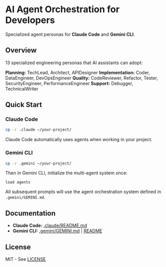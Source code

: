 # AI Agent Orchestration for Developers

Specialized agent personas for **Claude Code** and **Gemini CLI**.

## Overview

13 specialized engineering personas that AI assistants can adopt:

**Planning:** TechLead, Architect, APIDesigner
**Implementation:** Coder, DataEngineer, DevOpsEngineer
**Quality:** CodeReviewer, Refactor, Tester, SecurityEngineer, PerformanceEngineer
**Support:** Debugger, TechnicalWriter

## Quick Start

### Claude Code
```bash
cp -r .claude ~/your-project/
```
Claude Code automatically uses agents when working in your project.

### Gemini CLI
```bash
cp -r .gemini ~/your-project/
```

Then in Gemini CLI, initialize the multi-agent system once:
```
load agents
```

All subsequent prompts will use the agent orchestration system defined in `.gemini/GEMINI.md`.

## Documentation

- **Claude Code:** [.claude/README.md](.claude/README.md)
- **Gemini CLI:** [.gemini/GEMINI.md](.gemini/GEMINI.md) | [README](.gemini/README.md)

## License

MIT - See [LICENSE](LICENSE)
